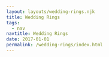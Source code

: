 ```yaml
---
layout: layouts/wedding-rings.njk
title: Wedding Rings
tags:
  - nav
navtitle: Wedding Rings
date: 2017-01-01
permalink: /wedding-rings/index.html
---
```

